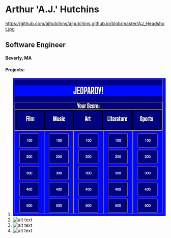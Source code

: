 # Arthur 'A.J.' Hutchins

https://github.com/ajhutchins/ajhutchins.github.io/blob/master/AJ_Headshot.jpg

## Software Engineer
#### Beverly, MA


#### Projects:
1. ![alt text](https://github.com/ajhutchins/ajhutchins.github.io/blob/master/Jeopardy_Screen_Shot.png)
2. ![alt text]()
3. ![alt text]()
4. ![alt text]()
